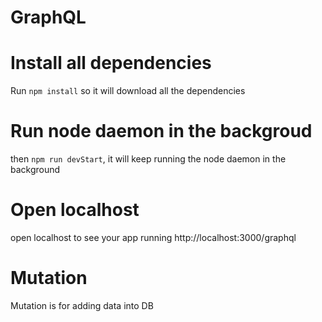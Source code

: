 # GraphQL

# Install all dependencies
Run `npm install` so it will download all the dependencies

# Run node daemon in the backgroud
then `npm run devStart`, it will keep running the node daemon in the background

# Open localhost
open localhost to see your app running
http://localhost:3000/graphql

# Mutation 
Mutation is for adding data into DB
